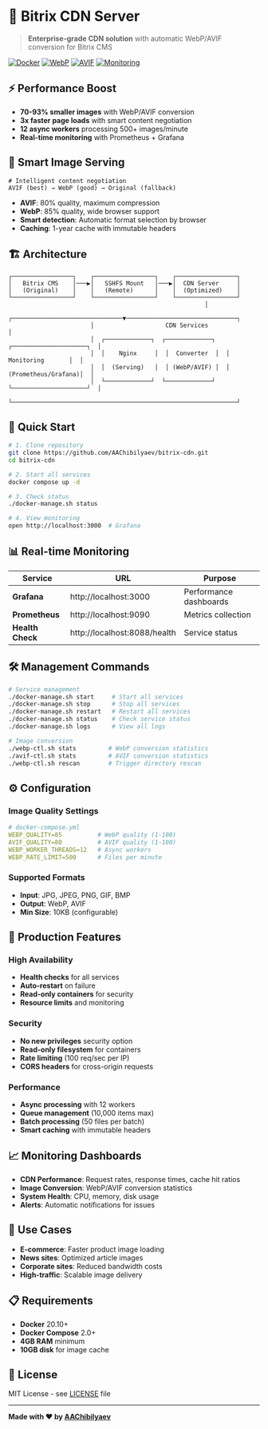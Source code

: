 # 🚀 Bitrix CDN Server

> **Enterprise-grade CDN solution** with automatic WebP/AVIF conversion for Bitrix CMS

[![Docker](https://img.shields.io/badge/Docker-Ready-2496ED?style=flat&logo=docker)](https://www.docker.com/)
[![WebP](https://img.shields.io/badge/WebP-Optimized-FF6B6B?style=flat&logo=webp)](https://developers.google.com/speed/webp)
[![AVIF](https://img.shields.io/badge/AVIF-Supported-00D4AA?style=flat&logo=avif)](https://avif.io/)
[![Monitoring](https://img.shields.io/badge/Monitoring-Grafana-F46800?style=flat&logo=grafana)](https://grafana.com/)

## ⚡ Performance Boost

- **70-93% smaller images** with WebP/AVIF conversion
- **3x faster page loads** with smart content negotiation
- **12 async workers** processing 500+ images/minute
- **Real-time monitoring** with Prometheus + Grafana

## 🎯 Smart Image Serving

```nginx
# Intelligent content negotiation
AVIF (best) → WebP (good) → Original (fallback)
```

- **AVIF**: 80% quality, maximum compression
- **WebP**: 85% quality, wide browser support  
- **Smart detection**: Automatic format selection by browser
- **Caching**: 1-year cache with immutable headers

## 🏗️ Architecture

```
┌─────────────────┐    ┌─────────────────┐    ┌─────────────────┐
│   Bitrix CMS    │───▶│   SSHFS Mount   │───▶│  CDN Server     │
│   (Original)    │    │   (Remote)      │    │  (Optimized)    │
└─────────────────┘    └─────────────────┘    └─────────────────┘
                                                       │
                       ┌───────────────────────────────▼───────────────────────────────┐
                       │                    CDN Services                                │
                       │  ┌─────────────┐  ┌─────────────┐  ┌─────────────────────┐  │
                       │  │    Nginx     │  │  Converter  │  │    Monitoring       │  │
                       │  │  (Serving)   │  │ (WebP/AVIF) │  │ (Prometheus/Grafana)│  │
                       │  └─────────────┘  └─────────────┘  └─────────────────────┘  │
                       └───────────────────────────────────────────────────────────────┘
```

## 🚀 Quick Start

```bash
# 1. Clone repository
git clone https://github.com/AAChibilyaev/bitrix-cdn.git
cd bitrix-cdn

# 2. Start all services
docker compose up -d

# 3. Check status
./docker-manage.sh status

# 4. View monitoring
open http://localhost:3000  # Grafana
```

## 📊 Real-time Monitoring

| Service | URL | Purpose |
|---------|-----|---------|
| **Grafana** | http://localhost:3000 | Performance dashboards |
| **Prometheus** | http://localhost:9090 | Metrics collection |
| **Health Check** | http://localhost:8088/health | Service status |

## 🛠️ Management Commands

```bash
# Service management
./docker-manage.sh start     # Start all services
./docker-manage.sh stop      # Stop all services
./docker-manage.sh restart   # Restart all services
./docker-manage.sh status    # Check service status
./docker-manage.sh logs      # View all logs

# Image conversion
./webp-ctl.sh stats         # WebP conversion statistics
./avif-ctl.sh stats         # AVIF conversion statistics
./webp-ctl.sh rescan        # Trigger directory rescan
```

## ⚙️ Configuration

### Image Quality Settings
```yaml
# docker-compose.yml
WEBP_QUALITY=85          # WebP quality (1-100)
AVIF_QUALITY=80          # AVIF quality (1-100)
WEBP_WORKER_THREADS=12   # Async workers
WEBP_RATE_LIMIT=500      # Files per minute
```

### Supported Formats
- **Input**: JPG, JPEG, PNG, GIF, BMP
- **Output**: WebP, AVIF
- **Min Size**: 10KB (configurable)

## 🔧 Production Features

### High Availability
- **Health checks** for all services
- **Auto-restart** on failure
- **Read-only containers** for security
- **Resource limits** and monitoring

### Security
- **No new privileges** security option
- **Read-only filesystem** for containers
- **Rate limiting** (100 req/sec per IP)
- **CORS headers** for cross-origin requests

### Performance
- **Async processing** with 12 workers
- **Queue management** (10,000 items max)
- **Batch processing** (50 files per batch)
- **Smart caching** with immutable headers

## 📈 Monitoring Dashboards

- **CDN Performance**: Request rates, response times, cache hit ratios
- **Image Conversion**: WebP/AVIF conversion statistics
- **System Health**: CPU, memory, disk usage
- **Alerts**: Automatic notifications for issues

## 🎯 Use Cases

- **E-commerce**: Faster product image loading
- **News sites**: Optimized article images
- **Corporate sites**: Reduced bandwidth costs
- **High-traffic**: Scalable image delivery

## 📋 Requirements

- **Docker** 20.10+
- **Docker Compose** 2.0+
- **4GB RAM** minimum
- **10GB disk** for image cache

## 📄 License

MIT License - see [LICENSE](LICENSE) file

---

**Made with ❤️ by [AAChibilyaev](https://github.com/AAChibilyaev)**